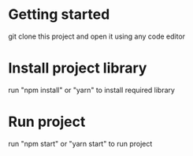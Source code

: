 # Getting started
 git clone this project and open it using any code editor

# Install project library
 run "npm install" or "yarn" to install required library

# Run project
 run "npm start" or "yarn start" to run project
